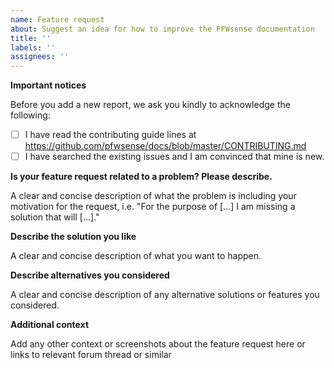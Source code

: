 ```yaml
---
name: Feature request
about: Suggest an idea for how to improve the PFWsense documentation
title: ''
labels: ''
assignees: ''
---
```

**Important notices**

Before you add a new report, we ask you kindly to acknowledge the following:

- [ ] I have read the contributing guide lines at https://github.com/pfwsense/docs/blob/master/CONTRIBUTING.md
- [ ] I have searched the existing issues and I am convinced that mine is new.

**Is your feature request related to a problem? Please describe.**

A clear and concise description of what the problem is including your motivation for the request,
i.e. "For the purpose of [...] I am missing a solution that will [...]."

**Describe the solution you like**

A clear and concise description of what you want to happen.

**Describe alternatives you considered**

A clear and concise description of any alternative solutions or features you considered.

**Additional context**

Add any other context or screenshots about the feature request here or links to relevant forum thread or similar
